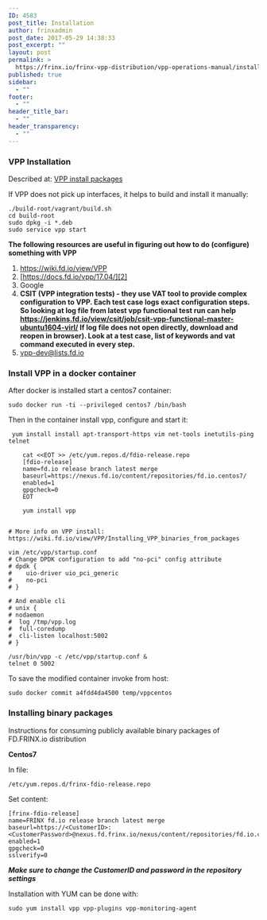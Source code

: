 ```yaml
---
ID: 4583
post_title: Installation
author: frinxadmin
post_date: 2017-05-29 14:38:33
post_excerpt: ""
layout: post
permalink: >
  https://frinx.io/frinx-vpp-distribution/vpp-operations-manual/installation-tips.html
published: true
sidebar:
  - ""
footer:
  - ""
header_title_bar:
  - ""
header_transparency:
  - ""
---
```

### VPP Installation

Described at: [VPP install packages][1]

If VPP does not pick up interfaces, it helps to build and install it manually:

    ./build-root/vagrant/build.sh
    cd build-root
    sudo dpkg -i *.deb
    sudo service vpp start
    

**The following resources are useful in figuring out how to do (configure) something with VPP**

1.  <https://wiki.fd.io/view/VPP>
2.  [https://docs.fd.io/vpp/17.04/][2]
3.  Google 
4.  **CSIT (VPP integration tests) - they use VAT tool to provide complex configuration to VPP. Each test case logs exact configuration steps. So looking at log file from latest vpp functional test run can help <https://jenkins.fd.io/view/csit/job/csit-vpp-functional-master-ubuntu1604-virl/> If log file does not open directly, download and reopen in browser). Look at a test case, list of keywords and vat command executed in every step.** 
5.  vpp-dev@lists.fd.io

### Install VPP in a docker container

After docker is installed start a centos7 container:

    sudo docker run -ti --privileged centos7 /bin/bash
    

Then in the container install vpp, configure and start it:

     yum install install apt-transport-https vim net-tools inetutils-ping telnet
    
        cat <<EOT >> /etc/yum.repos.d/fdio-release.repo
        [fdio-release]
        name=fd.io release branch latest merge
        baseurl=https://nexus.fd.io/content/repositories/fd.io.centos7/
        enabled=1
        gpgcheck=0
        EOT
    
        yum install vpp
    
    
    # More info on VPP install: https://wiki.fd.io/view/VPP/Installing_VPP_binaries_from_packages
    
    vim /etc/vpp/startup.conf
    # Change DPDK configuration to add "no-pci" config attribute
    # dpdk {
    #    uio-driver uio_pci_generic
    #    no-pci
    # }
    
    # And enable cli
    # unix {
    # nodaemon
    #  log /tmp/vpp.log
    #  full-coredump
    #  cli-listen localhost:5002
    # }
    
    /usr/bin/vpp -c /etc/vpp/startup.conf &
    telnet 0 5002
    

To save the modified container invoke from host:

    sudo docker commit a4fdd4da4500 temp/vppcentos
    

### Installing binary packages

Instructions for consuming publicly available binary packages of FD.FRINX.io distribution

**Centos7**

In file:

    /etc/yum.repos.d/frinx-fdio-release.repo
    

Set content:

    [frinx-fdio-release]
    name=FRINX fd.io release branch latest merge
    baseurl=https://<CustomerID>:<CustomerPassword>@nexus.fd.frinx.io/nexus/content/repositories/fd.io.centos7/
    enabled=1
    gpgcheck=0
    sslverify=0
    

***Make sure to change the CustomerID and password in the repository settings***

Installation with YUM can be done with:

    sudo yum install vpp vpp-plugins vpp-monitoring-agent

 [1]: https://wiki.fd.io/view/VPP/Installing_VPP_binaries_from_packages
 [2]: https://wiki.fd.io/view/VPP